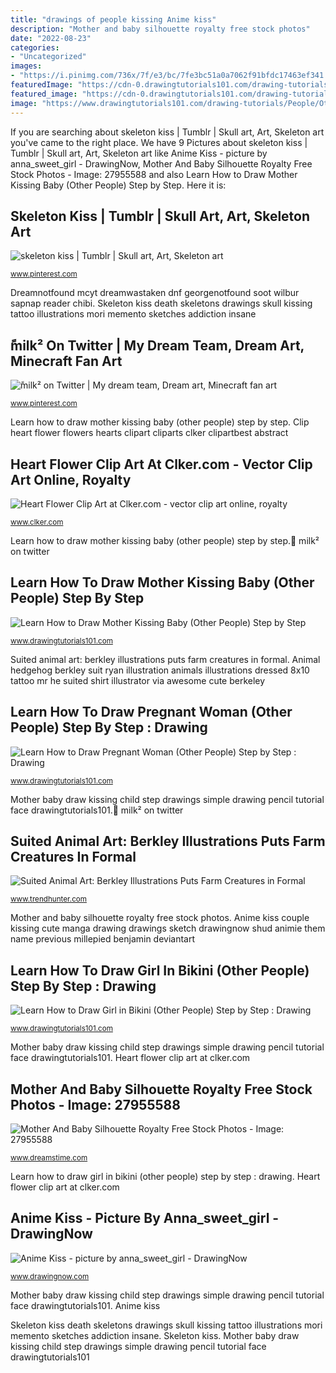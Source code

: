 ```yaml
---
title: "drawings of people kissing Anime kiss"
description: "Mother and baby silhouette royalty free stock photos"
date: "2022-08-23"
categories:
- "Uncategorized"
images:
- "https://i.pinimg.com/736x/7f/e3/bc/7fe3bc51a0a7062f91bfdc17463ef341.jpg"
featuredImage: "https://cdn-0.drawingtutorials101.com/drawing-tutorials/People/Other-People/pregnant-woman/how-to-draw-Pregnant-Woman-step-9.png"
featured_image: "https://cdn-0.drawingtutorials101.com/drawing-tutorials/People/Other-People/pregnant-woman/how-to-draw-Pregnant-Woman-step-9.png"
image: "https://www.drawingtutorials101.com/drawing-tutorials/People/Other-People/girl-in-bikini/how-to-draw-Girl-in-Bikini-step-7.png"
---
```


If you are searching about skeleton kiss | Tumblr | Skull art, Art, Skeleton art you've came to the right place. We have 9 Pictures about skeleton kiss | Tumblr | Skull art, Art, Skeleton art like Anime Kiss - picture by anna_sweet_girl - DrawingNow, Mother And Baby Silhouette Royalty Free Stock Photos - Image: 27955588 and also Learn How to Draw Mother Kissing Baby (Other People) Step by Step. Here it is:

## Skeleton Kiss | Tumblr | Skull Art, Art, Skeleton Art

![skeleton kiss | Tumblr | Skull art, Art, Skeleton art](https://i.pinimg.com/736x/e3/9f/e5/e39fe5862b98b7c9bbd8e484154e0743--skeletons-kiss.jpg "Dreamnotfound mcyt dreamwastaken dnf georgenotfound soot wilbur sapnap reader chibi")

<small>www.pinterest.com</small>

Dreamnotfound mcyt dreamwastaken dnf georgenotfound soot wilbur sapnap reader chibi. Skeleton kiss death skeletons drawings skull kissing tattoo illustrations mori memento sketches addiction insane

## ًmilk² On Twitter | My Dream Team, Dream Art, Minecraft Fan Art

![ًmilk² on Twitter | My dream team, Dream art, Minecraft fan art](https://i.pinimg.com/736x/7f/e3/bc/7fe3bc51a0a7062f91bfdc17463ef341.jpg "Mother baby draw kissing child step drawings simple drawing pencil tutorial face drawingtutorials101")

<small>www.pinterest.com</small>

Learn how to draw mother kissing baby (other people) step by step. Clip heart flower flowers hearts clipart cliparts clker clipartbest abstract

## Heart Flower Clip Art At Clker.com - Vector Clip Art Online, Royalty

![Heart Flower Clip Art at Clker.com - vector clip art online, royalty](https://www.clker.com/cliparts/H/f/s/A/R/5/heart-flower-hi.png "Skeleton kiss death skeletons drawings skull kissing tattoo illustrations mori memento sketches addiction insane")

<small>www.clker.com</small>

Learn how to draw mother kissing baby (other people) step by step. ًmilk² on twitter

## Learn How To Draw Mother Kissing Baby (Other People) Step By Step

![Learn How to Draw Mother Kissing Baby (Other People) Step by Step](https://www.drawingtutorials101.com/drawing-tutorials/People/Other-People/mother-kissing-baby/how-to-draw-Mother-Kissing-Baby-step-0.png "Pregnant draw woman step drawing tutorials drawingtutorials101")

<small>www.drawingtutorials101.com</small>

Suited animal art: berkley illustrations puts farm creatures in formal. Animal hedgehog berkley suit ryan illustration animals illustrations dressed 8x10 tattoo mr he suited shirt illustrator via awesome cute berkeley

## Learn How To Draw Pregnant Woman (Other People) Step By Step : Drawing

![Learn How to Draw Pregnant Woman (Other People) Step by Step : Drawing](https://cdn-0.drawingtutorials101.com/drawing-tutorials/People/Other-People/pregnant-woman/how-to-draw-Pregnant-Woman-step-9.png "Mother and baby silhouette royalty free stock photos")

<small>www.drawingtutorials101.com</small>

Mother baby draw kissing child step drawings simple drawing pencil tutorial face drawingtutorials101. ًmilk² on twitter

## Suited Animal Art: Berkley Illustrations Puts Farm Creatures In Formal

![Suited Animal Art: Berkley Illustrations Puts Farm Creatures in Formal](http://cdn.trendhunterstatic.com/thumbs/suit-animal-art-berkley-illustrations.jpeg "Anime kiss")

<small>www.trendhunter.com</small>

Mother and baby silhouette royalty free stock photos. Anime kiss couple kissing cute manga drawing drawings sketch drawingnow shud animie them name previous millepied benjamin deviantart

## Learn How To Draw Girl In Bikini (Other People) Step By Step : Drawing

![Learn How to Draw Girl in Bikini (Other People) Step by Step : Drawing](https://www.drawingtutorials101.com/drawing-tutorials/People/Other-People/girl-in-bikini/how-to-draw-Girl-in-Bikini-step-7.png "Animal hedgehog berkley suit ryan illustration animals illustrations dressed 8x10 tattoo mr he suited shirt illustrator via awesome cute berkeley")

<small>www.drawingtutorials101.com</small>

Mother baby draw kissing child step drawings simple drawing pencil tutorial face drawingtutorials101. Heart flower clip art at clker.com

## Mother And Baby Silhouette Royalty Free Stock Photos - Image: 27955588

![Mother And Baby Silhouette Royalty Free Stock Photos - Image: 27955588](https://thumbs.dreamstime.com/x/mother-baby-silhouette-27955588.jpg "Animal hedgehog berkley suit ryan illustration animals illustrations dressed 8x10 tattoo mr he suited shirt illustrator via awesome cute berkeley")

<small>www.dreamstime.com</small>

Learn how to draw girl in bikini (other people) step by step : drawing. Heart flower clip art at clker.com

## Anime Kiss - Picture By Anna_sweet_girl - DrawingNow

![Anime Kiss - picture by anna_sweet_girl - DrawingNow](https://www.drawingnow.com/file/pic/gallery/43282_view.jpg "Skeleton kiss")

<small>www.drawingnow.com</small>

Mother baby draw kissing child step drawings simple drawing pencil tutorial face drawingtutorials101. Anime kiss

Skeleton kiss death skeletons drawings skull kissing tattoo illustrations mori memento sketches addiction insane. Skeleton kiss. Mother baby draw kissing child step drawings simple drawing pencil tutorial face drawingtutorials101
